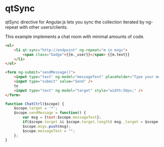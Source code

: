 qtSync
======

qtSync directive for Angular.js lets you sync the collection iterated by ng-repeat with other users/clients.

This example implements a chat room with minimal amounts of code.


```html
<ul>
    <li qt-sync="http://endpoint" ng-repeat="m in msgs">
        <span class="badge">{{m._user}}</span> {{m.text}}
    </li>
</ul>

<form ng-submit="sendMessage()">
    <input type="text" ng-model="messageText" placeholder="Type your message here" />
    <input type="submit" value="Send" />
    to
    <input type="text" ng-model="target" style="width:50px;" />
</form>
```

```javascript
function ChatCtrl($scope) {
    $scope.target = '*';
    $scope.sendMessage = function() {
        var msg = {text:$scope.messageText};
        if($scope.target && $scope.target.length) msg._target = $scope.target;
        $scope.msgs.push(msg);
        $scope.messageText = "";
    };
}
```
